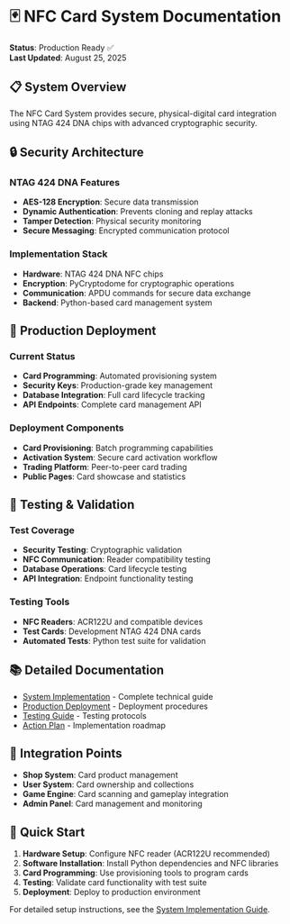 # 🃏 NFC Card System Documentation

**Status**: Production Ready ✅  
**Last Updated**: August 25, 2025

## 📋 System Overview

The NFC Card System provides secure, physical-digital card integration using NTAG 424 DNA chips with advanced cryptographic security.

## 🔒 Security Architecture

### NTAG 424 DNA Features
- **AES-128 Encryption**: Secure data transmission
- **Dynamic Authentication**: Prevents cloning and replay attacks
- **Tamper Detection**: Physical security monitoring
- **Secure Messaging**: Encrypted communication protocol

### Implementation Stack
- **Hardware**: NTAG 424 DNA NFC chips
- **Encryption**: PyCryptodome for cryptographic operations
- **Communication**: APDU commands for secure data exchange
- **Backend**: Python-based card management system

## 🚀 Production Deployment

### Current Status
- **Card Programming**: Automated provisioning system
- **Security Keys**: Production-grade key management
- **Database Integration**: Full card lifecycle tracking
- **API Endpoints**: Complete card management API

### Deployment Components
- **Card Provisioning**: Batch programming capabilities
- **Activation System**: Secure card activation workflow
- **Trading Platform**: Peer-to-peer card trading
- **Public Pages**: Card showcase and statistics

## 🧪 Testing & Validation

### Test Coverage
- **Security Testing**: Cryptographic validation
- **NFC Communication**: Reader compatibility testing
- **Database Operations**: Card lifecycle testing
- **API Integration**: Endpoint functionality testing

### Testing Tools
- **NFC Readers**: ACR122U and compatible devices
- **Test Cards**: Development NTAG 424 DNA cards
- **Automated Tests**: Python test suite for validation

## 📚 Detailed Documentation

- [System Implementation](NFC_CARD_SYSTEM_IMPLEMENTATION.md) - Complete technical guide
- [Production Deployment](NFC_PRODUCTION_DEPLOYMENT.md) - Deployment procedures
- [Testing Guide](NFC_TESTING_GUIDE.md) - Testing protocols
- [Action Plan](NFC_CARD_ACTION_PLAN.md) - Implementation roadmap

## 🔗 Integration Points

- **Shop System**: Card product management
- **User System**: Card ownership and collections
- **Game Engine**: Card scanning and gameplay integration
- **Admin Panel**: Card management and monitoring

## 🎯 Quick Start

1. **Hardware Setup**: Configure NFC reader (ACR122U recommended)
2. **Software Installation**: Install Python dependencies and NFC libraries
3. **Card Programming**: Use provisioning tools to program cards
4. **Testing**: Validate card functionality with test suite
5. **Deployment**: Deploy to production environment

For detailed setup instructions, see the [System Implementation Guide](NFC_CARD_SYSTEM_IMPLEMENTATION.md).
